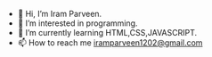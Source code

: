 - 👋 Hi, I’m Iram Parveen.
- 👀 I’m interested in programming.
- 🌱 I’m currently learning HTML,CSS,JAVASCRIPT.
- 📫 How to reach me iramparveen1202@gmail.com

<!---
iramparveen/iramparveen is a ✨ special ✨ repository because its `README.md` (this file) appears on your GitHub profile.
You can click the Preview link to take a look at your changes.
--->
